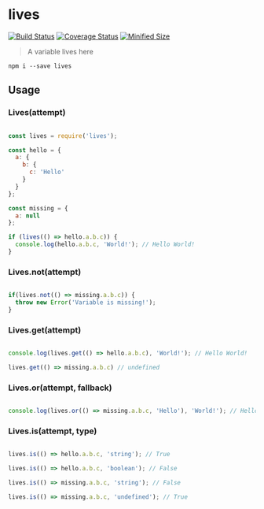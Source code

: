 # lives

[![Build Status](https://travis-ci.org/thomasraydeniscool/lives.svg?branch=master)](https://travis-ci.org/thomasraydeniscool/lives)
[![Coverage Status](https://coveralls.io/repos/github/thomasraydeniscool/lives/badge.svg?branch=master)](https://coveralls.io/github/thomasraydeniscool/lives?branch=master)
[![Minified Size](https://badgen.net/bundlephobia/min/lives)](https://bundlephobia.com/result?p=lives)

> A variable lives here

```
npm i --save lives
```

## Usage

### Lives(attempt)

```javascript

const lives = require('lives');

const hello = {
  a: {
    b: {
      c: 'Hello'
    }
  }
};

const missing = {
  a: null
};

if (lives(() => hello.a.b.c)) {
  console.log(hello.a.b.c, 'World!'); // Hello World!
}

```

### Lives.not(attempt)

```javascript

if(lives.not(() => missing.a.b.c)) {
  throw new Error('Variable is missing!');
}

```

### Lives.get(attempt)

```javascript

console.log(lives.get(() => hello.a.b.c), 'World!'); // Hello World!

lives.get(() => missing.a.b.c) // undefined

```

### Lives.or(attempt, fallback)

```javascript

console.log(lives.or(() => missing.a.b.c, 'Hello'), 'World!'); // Hello World!

```

### Lives.is(attempt, type)

```javascript

lives.is(() => hello.a.b.c, 'string'); // True

lives.is(() => hello.a.b.c, 'boolean'); // False

lives.is(() => missing.a.b.c, 'string'); // False

lives.is(() => missing.a.b.c, 'undefined'); // True

```
